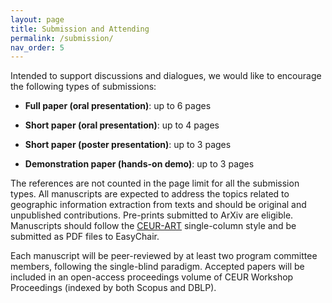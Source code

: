 ```yaml
---
layout: page
title: Submission and Attending
permalink: /submission/
nav_order: 5
---
```


Intended to support discussions and dialogues, we would like to encourage the following types of submissions:

* **Full paper (oral presentation)**: up to 6 pages

* **Short paper (oral presentation)**: up to 4 pages

* **Short paper (poster presentation)**: up to 3 pages

* **Demonstration paper (hands-on demo)**: up to 3 pages 

The references are not counted in the page limit for all the submission types. All manuscripts are expected to address the topics related to geographic information extraction from texts and should be original and unpublished contributions. Pre-prints submitted to ArXiv are eligible. Manuscripts should follow the [CEUR-ART](https://ceurws.wordpress.com/2020/03/31/ceurws-publishes-ceurart-paper-style/) single-column style and be submitted as PDF files to EasyChair.

Each manuscript will be peer-reviewed by at least two program committee members, following the single-blind paradigm. Accepted papers will be included in an open-access proceedings volume of CEUR Workshop Proceedings (indexed by both Scopus and DBLP).
